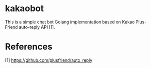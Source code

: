 kakaobot
========

This is a simple chat bot Golang implementation based on Kakao Plus-Friend
auto-reply API [1].


References
==========

[1] https://github.com/plusfriend/auto_reply

